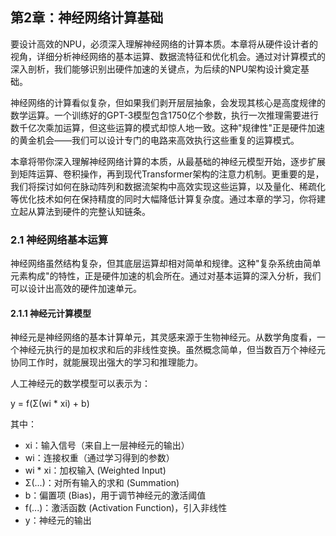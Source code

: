 ## 第2章：神经网络计算基础

要设计高效的NPU，必须深入理解神经网络的计算本质。本章将从硬件设计者的视角，详细分析神经网络的基本运算、数据流特征和优化机会。通过对计算模式的深入剖析，我们能够识别出硬件加速的关键点，为后续的NPU架构设计奠定基础。

神经网络的计算看似复杂，但如果我们剥开层层抽象，会发现其核心是高度规律的数学运算。一个训练好的GPT-3模型包含1750亿个参数，执行一次推理需要进行数千亿次乘加运算，但这些运算的模式却惊人地一致。这种"规律性"正是硬件加速的黄金机会——我们可以设计专门的电路来高效执行这些重复的运算模式。

本章将带你深入理解神经网络计算的本质，从最基础的神经元模型开始，逐步扩展到矩阵运算、卷积操作，再到现代Transformer架构的注意力机制。更重要的是，我们将探讨如何在脉动阵列和数据流架构中高效实现这些运算，以及量化、稀疏化等优化技术如何在保持精度的同时大幅降低计算复杂度。通过本章的学习，你将建立起从算法到硬件的完整认知链条。

### 2.1 神经网络基本运算

神经网络虽然结构复杂，但其底层运算却相对简单和规律。这种"复杂系统由简单元素构成"的特性，正是硬件加速的机会所在。通过对基本运算的深入分析，我们可以设计出高效的硬件加速单元。

#### 2.1.1 神经元计算模型

神经元是神经网络的基本计算单元，其灵感来源于生物神经元。从数学角度看，一个神经元执行的是加权求和后的非线性变换。虽然概念简单，但当数百万个神经元协同工作时，就能展现出强大的学习和推理能力。

人工神经元的数学模型可以表示为：

y = f(Σ(wi * xi) + b)

其中：
- xi：输入信号（来自上一层神经元的输出）
- wi：连接权重（通过学习得到的参数）
- wi * xi：加权输入 (Weighted Input)
- Σ(...)：对所有输入的求和 (Summation)  
- b：偏置项 (Bias)，用于调节神经元的激活阈值
- f(...)：激活函数 (Activation Function)，引入非线性
- y：神经元的输出
